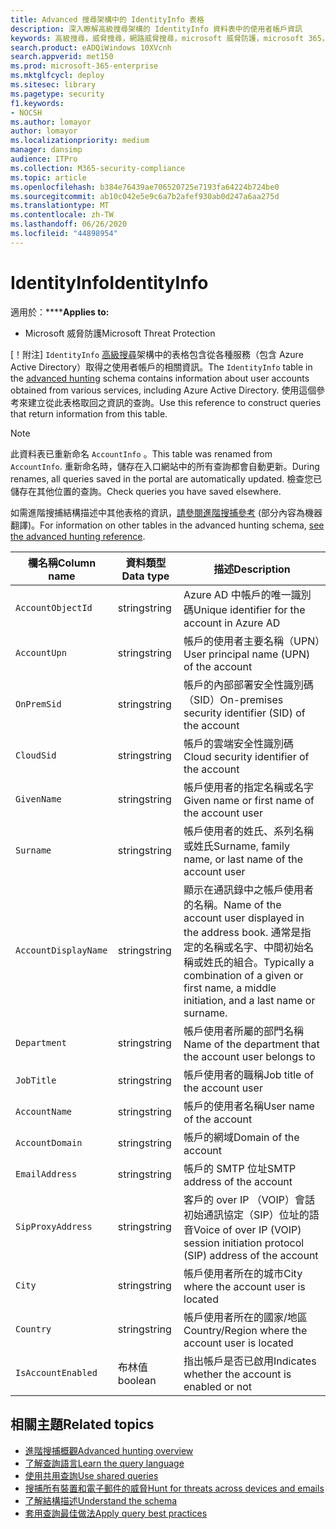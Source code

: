 ```yaml
---
title: Advanced 搜尋架構中的 IdentityInfo 表格
description: 深入瞭解高級搜尋架構的 IdentityInfo 資料表中的使用者帳戶資訊
keywords: 高級搜尋，威脅搜尋，網路威脅搜尋，microsoft 威脅防護，microsoft 365，mtp，m365，search，query，遙測，schema reference，kusto，table，column，data type，description，AccountInfo，IdentityInfo，account
search.product: eADQiWindows 10XVcnh
search.appverid: met150
ms.prod: microsoft-365-enterprise
ms.mktglfcycl: deploy
ms.sitesec: library
ms.pagetype: security
f1.keywords:
- NOCSH
ms.author: lomayor
author: lomayor
ms.localizationpriority: medium
manager: dansimp
audience: ITPro
ms.collection: M365-security-compliance
ms.topic: article
ms.openlocfilehash: b384e76439ae706520725e7193fa64224b724be0
ms.sourcegitcommit: ab10c042e5e9c6a7b2afef930ab0d247a6aa275d
ms.translationtype: MT
ms.contentlocale: zh-TW
ms.lasthandoff: 06/26/2020
ms.locfileid: "44898954"
---
```

# <a name="identityinfo"></a><span data-ttu-id="0f981-104">IdentityInfo</span><span class="sxs-lookup"><span data-stu-id="0f981-104">IdentityInfo</span></span>

<span data-ttu-id="0f981-105">適用於：\*\*\*\*</span><span class="sxs-lookup"><span data-stu-id="0f981-105">**Applies to:**</span></span>
- <span data-ttu-id="0f981-106">Microsoft 威脅防護</span><span class="sxs-lookup"><span data-stu-id="0f981-106">Microsoft Threat Protection</span></span>

<span data-ttu-id="0f981-107">[！附注] `IdentityInfo` [高級搜尋](advanced-hunting-overview.md)架構中的表格包含從各種服務（包含 Azure Active Directory）取得之使用者帳戶的相關資訊。</span><span class="sxs-lookup"><span data-stu-id="0f981-107">The `IdentityInfo` table in the [advanced hunting](advanced-hunting-overview.md) schema contains information about user accounts obtained from various services, including Azure Active Directory.</span></span> <span data-ttu-id="0f981-108">使用這個參考來建立從此表格取回之資訊的查詢。</span><span class="sxs-lookup"><span data-stu-id="0f981-108">Use this reference to construct queries that return information from this table.</span></span>

>[!NOTE]
><span data-ttu-id="0f981-109">此資料表已重新命名 `AccountInfo` 。</span><span class="sxs-lookup"><span data-stu-id="0f981-109">This table was renamed from `AccountInfo`.</span></span> <span data-ttu-id="0f981-110">重新命名時，儲存在入口網站中的所有查詢都會自動更新。</span><span class="sxs-lookup"><span data-stu-id="0f981-110">During renames, all queries saved in the portal are automatically updated.</span></span> <span data-ttu-id="0f981-111">檢查您已儲存在其他位置的查詢。</span><span class="sxs-lookup"><span data-stu-id="0f981-111">Check queries you have saved elsewhere.</span></span>

<span data-ttu-id="0f981-112">如需進階搜捕結構描述中其他表格的資訊，[請參閱進階搜捕參考](advanced-hunting-schema-tables.md) (部分內容為機器翻譯)。</span><span class="sxs-lookup"><span data-stu-id="0f981-112">For information on other tables in the advanced hunting schema, [see the advanced hunting reference](advanced-hunting-schema-tables.md).</span></span>

| <span data-ttu-id="0f981-113">欄名稱</span><span class="sxs-lookup"><span data-stu-id="0f981-113">Column name</span></span> | <span data-ttu-id="0f981-114">資料類型</span><span class="sxs-lookup"><span data-stu-id="0f981-114">Data type</span></span> | <span data-ttu-id="0f981-115">描述</span><span class="sxs-lookup"><span data-stu-id="0f981-115">Description</span></span> |
|-------------|-----------|-------------|
| `AccountObjectId` | <span data-ttu-id="0f981-116">string</span><span class="sxs-lookup"><span data-stu-id="0f981-116">string</span></span> | <span data-ttu-id="0f981-117">Azure AD 中帳戶的唯一識別碼</span><span class="sxs-lookup"><span data-stu-id="0f981-117">Unique identifier for the account in Azure AD</span></span> |
| `AccountUpn` | <span data-ttu-id="0f981-118">string</span><span class="sxs-lookup"><span data-stu-id="0f981-118">string</span></span> | <span data-ttu-id="0f981-119">帳戶的使用者主要名稱（UPN）</span><span class="sxs-lookup"><span data-stu-id="0f981-119">User principal name (UPN) of the account</span></span> |
| `OnPremSid` | <span data-ttu-id="0f981-120">string</span><span class="sxs-lookup"><span data-stu-id="0f981-120">string</span></span> | <span data-ttu-id="0f981-121">帳戶的內部部署安全性識別碼（SID）</span><span class="sxs-lookup"><span data-stu-id="0f981-121">On-premises security identifier (SID) of the account</span></span> |
| `CloudSid` | <span data-ttu-id="0f981-122">string</span><span class="sxs-lookup"><span data-stu-id="0f981-122">string</span></span> | <span data-ttu-id="0f981-123">帳戶的雲端安全性識別碼</span><span class="sxs-lookup"><span data-stu-id="0f981-123">Cloud security identifier of the account</span></span> |
| `GivenName` | <span data-ttu-id="0f981-124">string</span><span class="sxs-lookup"><span data-stu-id="0f981-124">string</span></span> | <span data-ttu-id="0f981-125">帳戶使用者的指定名稱或名字</span><span class="sxs-lookup"><span data-stu-id="0f981-125">Given name or first name of the account user</span></span> |
| `Surname` | <span data-ttu-id="0f981-126">string</span><span class="sxs-lookup"><span data-stu-id="0f981-126">string</span></span> | <span data-ttu-id="0f981-127">帳戶使用者的姓氏、系列名稱或姓氏</span><span class="sxs-lookup"><span data-stu-id="0f981-127">Surname, family name, or last name of the account user</span></span> |
| `AccountDisplayName` | <span data-ttu-id="0f981-128">string</span><span class="sxs-lookup"><span data-stu-id="0f981-128">string</span></span> | <span data-ttu-id="0f981-129">顯示在通訊錄中之帳戶使用者的名稱。</span><span class="sxs-lookup"><span data-stu-id="0f981-129">Name of the account user displayed in the address book.</span></span> <span data-ttu-id="0f981-130">通常是指定的名稱或名字、中間初始名稱或姓氏的組合。</span><span class="sxs-lookup"><span data-stu-id="0f981-130">Typically a combination of a given or first name, a middle initiation, and a last name or surname.</span></span> |
| `Department` | <span data-ttu-id="0f981-131">string</span><span class="sxs-lookup"><span data-stu-id="0f981-131">string</span></span> | <span data-ttu-id="0f981-132">帳戶使用者所屬的部門名稱</span><span class="sxs-lookup"><span data-stu-id="0f981-132">Name of the department that the account user belongs to</span></span> |
| `JobTitle` | <span data-ttu-id="0f981-133">string</span><span class="sxs-lookup"><span data-stu-id="0f981-133">string</span></span> | <span data-ttu-id="0f981-134">帳戶使用者的職稱</span><span class="sxs-lookup"><span data-stu-id="0f981-134">Job title of the account user</span></span> |
| `AccountName` | <span data-ttu-id="0f981-135">string</span><span class="sxs-lookup"><span data-stu-id="0f981-135">string</span></span> | <span data-ttu-id="0f981-136">帳戶的使用者名稱</span><span class="sxs-lookup"><span data-stu-id="0f981-136">User name of the account</span></span> |
| `AccountDomain` | <span data-ttu-id="0f981-137">string</span><span class="sxs-lookup"><span data-stu-id="0f981-137">string</span></span> | <span data-ttu-id="0f981-138">帳戶的網域</span><span class="sxs-lookup"><span data-stu-id="0f981-138">Domain of the account</span></span> |
| `EmailAddress` | <span data-ttu-id="0f981-139">string</span><span class="sxs-lookup"><span data-stu-id="0f981-139">string</span></span> | <span data-ttu-id="0f981-140">帳戶的 SMTP 位址</span><span class="sxs-lookup"><span data-stu-id="0f981-140">SMTP address of the account</span></span> |
| `SipProxyAddress` | <span data-ttu-id="0f981-141">string</span><span class="sxs-lookup"><span data-stu-id="0f981-141">string</span></span> | <span data-ttu-id="0f981-142">客戶的 over IP （VOIP）會話初始通訊協定（SIP）位址的語音</span><span class="sxs-lookup"><span data-stu-id="0f981-142">Voice of over IP (VOIP) session initiation protocol (SIP) address of the account</span></span> |
| `City` | <span data-ttu-id="0f981-143">string</span><span class="sxs-lookup"><span data-stu-id="0f981-143">string</span></span> | <span data-ttu-id="0f981-144">帳戶使用者所在的城市</span><span class="sxs-lookup"><span data-stu-id="0f981-144">City where the account user is located</span></span> |
| `Country` | <span data-ttu-id="0f981-145">string</span><span class="sxs-lookup"><span data-stu-id="0f981-145">string</span></span> | <span data-ttu-id="0f981-146">帳戶使用者所在的國家/地區</span><span class="sxs-lookup"><span data-stu-id="0f981-146">Country/Region where the account user is located</span></span> |
| `IsAccountEnabled` | <span data-ttu-id="0f981-147">布林值</span><span class="sxs-lookup"><span data-stu-id="0f981-147">boolean</span></span> | <span data-ttu-id="0f981-148">指出帳戶是否已啟用</span><span class="sxs-lookup"><span data-stu-id="0f981-148">Indicates whether the account is enabled or not</span></span> |

## <a name="related-topics"></a><span data-ttu-id="0f981-149">相關主題</span><span class="sxs-lookup"><span data-stu-id="0f981-149">Related topics</span></span>
- [<span data-ttu-id="0f981-150">進階搜捕概觀</span><span class="sxs-lookup"><span data-stu-id="0f981-150">Advanced hunting overview</span></span>](advanced-hunting-overview.md)
- [<span data-ttu-id="0f981-151">了解查詢語言</span><span class="sxs-lookup"><span data-stu-id="0f981-151">Learn the query language</span></span>](advanced-hunting-query-language.md)
- [<span data-ttu-id="0f981-152">使用共用查詢</span><span class="sxs-lookup"><span data-stu-id="0f981-152">Use shared queries</span></span>](advanced-hunting-shared-queries.md)
- [<span data-ttu-id="0f981-153">搜捕所有裝置和電子郵件的威脅</span><span class="sxs-lookup"><span data-stu-id="0f981-153">Hunt for threats across devices and emails</span></span>](advanced-hunting-query-emails-devices.md)
- [<span data-ttu-id="0f981-154">了解結構描述</span><span class="sxs-lookup"><span data-stu-id="0f981-154">Understand the schema</span></span>](advanced-hunting-schema-tables.md)
- [<span data-ttu-id="0f981-155">套用查詢最佳做法</span><span class="sxs-lookup"><span data-stu-id="0f981-155">Apply query best practices</span></span>](advanced-hunting-best-practices.md)
